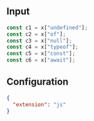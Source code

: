 
## Input
```javascript input
const c1 = x["undefined"];
const c2 = x["of"];
const c3 = x["null"];
const c4 = x["typeof"];
const c5 = x["const"];
const c6 = x["await"];
```

## Configuration
```json configuration
{
  "extension": "js"
}
```
